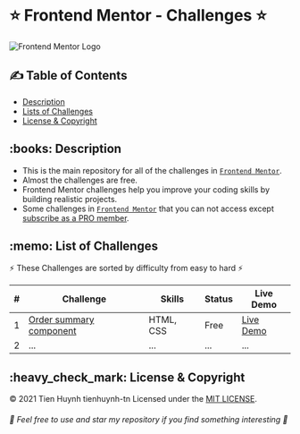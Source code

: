 # :star: Frontend Mentor - Challenges :star:

![Frontend Mentor Logo](https://miro.medium.com/max/1124/1*dWe_Ryn_omllG8E6eeuWEw.png)

## :writing_hand: Table of Contents 
- [Description](#description)
- [Lists of Challenges](#list-of-challenges)
- [License & Copyright](#license-copyright)

<h2 id="description">:books: Description</h2>

- This is the main repository for all of the challenges in [`Frontend Mentor`](https://www.frontendmentor.io/challenges?sort=difficulty|asc).
- Almost the challenges are free.
- Frontend Mentor challenges help you improve your coding skills by building realistic projects.
- Some challenges in [`Frontend Mentor`](https://www.frontendmentor.io/challenges?sort=difficulty|asc) that you can not access except [subscribe as a PRO member](https://www.frontendmentor.io/pro).

<h2 id="list-of-challenges">:memo: List of Challenges </h2>

:zap: These Challenges are sorted by difficulty from easy to hard :zap:

#| Challenge | Skills | Status | Live Demo
-| --------- | ------ | ------ | ---------
1| [Order summary component](https://github.com/tienhuynh-tn/frontend-mentor-challenges/tree/master/order-summary-component/) | HTML, CSS | Free | [Live Demo](https://tienhuynh-tn.github.io/frontend-mentor-challenges/order-summary-component/)
2| ... | ... | ... | ...

<h2 id="license-copyright">:heavy_check_mark: License & Copyright</h2>

&copy; 2021 Tien Huynh tienhuynh-tn Licensed under the [MIT LICENSE](./LICENSE).

###### :love_you_gesture:	 Feel free to use and star my repository if you find something interesting :love_you_gesture:	
